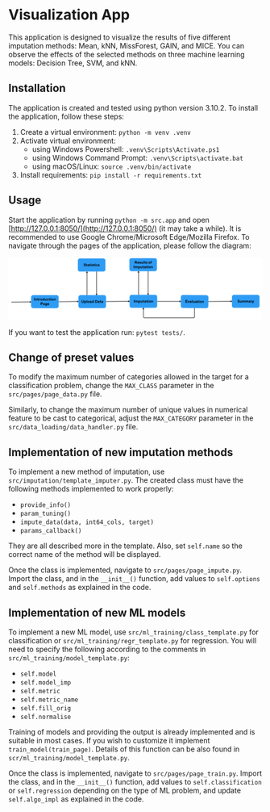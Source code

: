 # Visualization App

This application is designed to visualize the results of five different imputation methods: Mean, kNN, MissForest, GAIN, and MICE. You can observe the effects of the selected methods on three machine learning models: Decision Tree, SVM, and kNN.

## Installation
The application is created and tested using python version 3.10.2.
To install the application, follow these steps:

1. Create a virtual environment: `python -m venv .venv`
2. Activate virtual environment:
   * using Windows Powershell: `.venv\Scripts\Activate.ps1`
   * using Windows Command Prompt: `.venv\Scripts\activate.bat`
   * using macOS/Linux: `source .venv/bin/activate` 
3. Install requirements: `pip install -r requirements.txt`

## Usage
Start the application by running `python -m src.app` and open [http://127.0.0.1:8050/](http://127.0.0.1:8050/) (it may take a while). 
It is recommended to use Google Chrome/Microsoft Edge/Mozilla Firefox. To navigate through the pages of the application, please follow the diagram:

![diagram](src/program_files/diagram.png)

If you want to test the application run: `pytest tests/`.

## Change of preset values
To modify the maximum number of categories allowed in the target for a classification problem, change the `MAX_CLASS` parameter in the `src/pages/page_data.py` file.

Similarly, to change the maximum number of unique values in numerical feature to be cast to categorical, adjust the `MAX_CATEGORY` parameter in the `src/data_loading/data_handler.py` file.

## Implementation of new imputation methods
To implement a new method of imputation, use `src/imputation/template_imputer.py`. The created class must have the 
following methods implemented to work properly:

- `provide_info()`
- `param_tuning()`
- `impute_data(data, int64_cols, target)`
- `params_callback()`

They are all described more in the template. Also, set `self.name` so the correct name of the method will be displayed.

Once the class is implemented, navigate to `src/pages/page_impute.py`. Import the class, and in the `__init__()` function, add values to `self.options` and `self.methods` as explained in the code.

## Implementation of new ML models
To implement a new ML model, use `src/ml_training/class_template.py` for classification or `src/ml_training/regr_template.py` for regression. You will need to specify the following according to the comments in `src/ml_training/model_template.py`:

- `self.model`
- `self.model_imp`
- `self.metric`
- `self.metric_name`
- `self.fill_orig`
- `self.normalise`

Training of models and providing the output is already implemented and is suitable in most cases. If you wish to customize it implement  `train_model(train_page)`. Details of this function can be also found in `scr/ml_training/model_template.py`.

Once the class is implemented, navigate to `src/pages/page_train.py`. Import the class, and in the `__init__()` function, add values to `self.classification` or `self.regression` depending on the type of ML problem, and update `self.algo_impl` as explained in the code.
